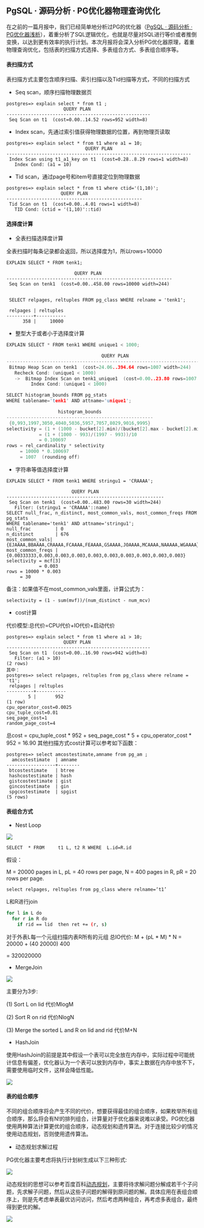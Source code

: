 ## PgSQL · 源码分析 · PG优化器物理查询优化


在之前的一篇月报中，我们已经简单地分析过PG的优化器（[PgSQL · 源码分析 · PG优化器浅析][5]），着重分析了SQL逻辑优化，也就是尽量对SQL进行等价或者推倒变换，以达到更有效率的执行计划。本次月报将会深入分析PG优化器原理，着重物理查询优化，包括表的扫描方式选择、多表组合方式、多表组合顺序等。  

#### 表扫描方式


表扫描方式主要包含顺序扫描、索引扫描以及Tid扫描等方式，不同的扫描方式  


* Seq scan，顺序扫描物理数据页


```LANG
postgres=> explain select * from t1 ;
                     QUERY PLAN
-----------------------------------------------------
 Seq Scan on t1  (cost=0.00..14.52 rows=952 width=8)

```


* Index scan，先通过索引值获得物理数据的位置，再到物理页读取


```LANG
postgres=> explain select * from t1 where a1 = 10;
                             QUERY PLAN
--------------------------------------------------------------------
 Index Scan using t1_a1_key on t1  (cost=0.28..8.29 rows=1 width=8)
   Index Cond: (a1 = 10)

```


* Tid scan，通过page号和item号直接定位到物理数据


```LANG
postgres=> explain select * from t1 where ctid='(1,10)';
                    QUERY PLAN
--------------------------------------------------
 Tid Scan on t1  (cost=0.00..4.01 rows=1 width=8)
   TID Cond: (ctid = '(1,10)'::tid)

```

#### 选择度计算


* 全表扫描选择度计算



全表扫描时每条记录都会返回，所以选择度为1，所以rows=10000  

```LANG
EXPLAIN SELECT * FROM tenk1;

                         QUERY PLAN
-------------------------------------------------------------
 Seq Scan on tenk1  (cost=0.00..458.00 rows=10000 width=244)


 SELECT relpages, reltuples FROM pg_class WHERE relname = 'tenk1';

 relpages | reltuples
----------+-----------
      358 |     10000

```


* 整型大于或者小于选择度计算


```cpp
EXPLAIN SELECT * FROM tenk1 WHERE unique1 < 1000;

                                   QUERY PLAN
--------------------------------------------------------------------------------
 Bitmap Heap Scan on tenk1  (cost=24.06..394.64 rows=1007 width=244)
   Recheck Cond: (unique1 < 1000)
   ->  Bitmap Index Scan on tenk1_unique1  (cost=0.00..23.80 rows=1007 width=0)
         Index Cond: (unique1 < 1000)

SELECT histogram_bounds FROM pg_stats
WHERE tablename='tenk1' AND attname='unique1';

                   histogram_bounds
------------------------------------------------------
 {0,993,1997,3050,4040,5036,5957,7057,8029,9016,9995}
selectivity = (1 + (1000 - bucket[2].min)/(bucket[2].max - bucket[2].min))/num_buckets
            = (1 + (1000 - 993)/(1997 - 993))/10
            = 0.100697
rows = rel_cardinality * selectivity
     = 10000 * 0.100697
     = 1007  (rounding off)

```


* 字符串等值选择度计算


```LANG
EXPLAIN SELECT * FROM tenk1 WHERE stringu1 = 'CRAAAA';

                        QUERY PLAN
----------------------------------------------------------
 Seq Scan on tenk1  (cost=0.00..483.00 rows=30 width=244)
   Filter: (stringu1 = 'CRAAAA'::name)
SELECT null_frac, n_distinct, most_common_vals, most_common_freqs FROM pg_stats
WHERE tablename='tenk1' AND attname='stringu1';
null_frac         | 0
n_distinct        | 676
most_common_vals|{EJAAAA,BBAAAA,CRAAAA,FCAAAA,FEAAAA,GSAAAA,JOAAAA,MCAAAA,NAAAAA,WGAAAA}
most_common_freqs | {0.00333333,0.003,0.003,0.003,0.003,0.003,0.003,0.003,0.003,0.003}
selectivity = mcf[3]
            = 0.003
rows = 10000 * 0.003
     = 30

```


备注：如果值不在most_common_vals里面，计算公式为：  

```LANG
selectivity = (1 - sum(mvf))/(num_distinct - num_mcv)

```


* cost计算



代价模型:总代价=CPU代价+IO代价+启动代价  

```LANG
postgres=> explain select * from t1 where a1 > 10;
                     QUERY PLAN
-----------------------------------------------------
 Seq Scan on t1  (cost=0.00..16.90 rows=942 width=8)
   Filter: (a1 > 10)
(2 rows)
其中：
postgres=> select relpages, reltuples from pg_class where relname = 't1';
 relpages | reltuples
----------+-----------
        5 |       952
(1 row)
cpu_operator_cost=0.0025
cpu_tuple_cost=0.01
seq_page_cost=1
random_page_cost=4

```


总cost = cpu_tuple_cost * 952 + seq_page_cost * 5 + cpu_operator_cost * 952
        = 16.90
其他扫描方式cost计算可以参考如下函数：  

```LANG
postgres=> select amcostestimate,amname from pg_am ;
  amcostestimate  | amname
------------------+--------
 btcostestimate   | btree
 hashcostestimate | hash
 gistcostestimate | gist
 gincostestimate  | gin
 spgcostestimate  | spgist
(5 rows)

```

#### 表组合方式


* Nest Loop



![][0]  

```LANG
SELECT  * FROM     t1 L, t2 R WHERE  L.id=R.id

```


假设：  


M = 20000 pages in L, pL = 40 rows per page, 
N = 400 pages in R, pR = 20 rows per page.  

```LANG
select relpages, reltuples from pg_class where relname=‘t1’

```


L和R进行join  

```bash
for l in L do
  for r in R do
    if rid == lid  then ret += (r, s)

```


对于外表L每一个元组扫描内表R所有的元组
总IO代价:  M +  (pL * M) * N  =  20000 + (40 20000) 400

= 320020000  


* MergeJoin



![][1]  


主要分为3步:  


(1) Sort L on lid           代价MlogM  


(2) Sort R on rid         代价NlogN  


(3) Merge the sorted L and R on lid and rid     代价M+N  


* HashJoin



使用HashJoin的前提是其中假设一个表可以完全放在内存中，实际过程中可能统计信息有偏差，优化器认为一个表可以放到内存中，事实上数据在内存中放不下，需要使用临时文件，这样会降低性能。  


![][2]  

#### 表的组合顺序


不同的组合顺序将会产生不同的代价，想要获得最佳的组合顺序，如果枚举所有组合顺序，那么将会有N!的排列组合，计算量对于优化器来说难以承受。PG优化器使用两种算法计算更优的组合顺序，动态规划和遗传算法。对于连接比较少的情况使用动态规划，否则使用遗传算法。  


* 动态规划求解过程



PG优化器主要考虑将执行计划树生成以下三种形式:  


![][3]  


动态规划的思想可以参考百度百科[动态规划][6]，主要将待求解问题分解成若干个子问题，先求解子问题，然后从这些子问题的解得到原问题的解。具体应用在表组合顺序上，则是先考虑单表最优访问访问，然后考虑两种组合，再考虑多表组合，最终得到更优的解。  


![][4]  


[5]: http://mysql.taobao.org/monthly/2016/09/07/
[6]: http://baike.baidu.com/link?url=5oqN6O-Z3zVuXLT9auWTGp9OMwCE6y25hU16ZkzRIAz_Nm2XJqnazc0FmvCfg01D7XQfUHzozqDj3pqGH5D8YFVqaXNmRP-941i5Rsjls0lr0ztAbp_2yeOTFlAScdXv
[0]: http://ata2-img.cn-hangzhou.img-pub.aliyun-inc.com/cd837ef35dfed2abfb2ddccb41a25d3f.png
[1]: http://ata2-img.cn-hangzhou.img-pub.aliyun-inc.com/7500f9068981d972c5a342ab75aca20f.png
[2]: http://ata2-img.cn-hangzhou.img-pub.aliyun-inc.com/d75fc80865f3efb762d25531ae120ceb.png
[3]: http://ata2-img.cn-hangzhou.img-pub.aliyun-inc.com/ca616c6f0621d2722b6105a0eab8bbd1.png
[4]: http://ata2-img.cn-hangzhou.img-pub.aliyun-inc.com/eff4fa99b60854349c0ebb3c68391c18.png